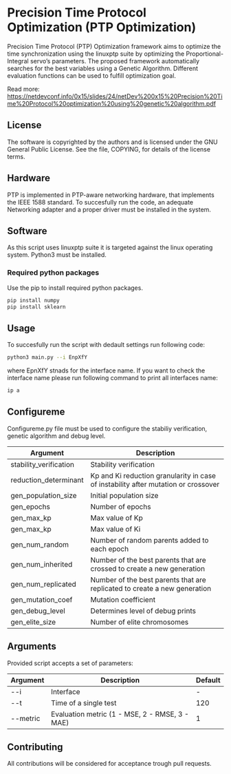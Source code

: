# Precision Time Protocol Optimization (PTP Optimization)

Precision Time Protocol (PTP) Optimization framework aims to optimize the time synchronization using the linuxptp suite by optimizing the Proportional-Integral servo’s parameters. The proposed framework automatically searches for the best variables using a Genetic Algorithm. Different evaluation functions can be used to fulfill optimization goal.

Read more: https://netdevconf.info/0x15/slides/24/netDev%200x15%20Precision%20Time%20Protocol%20optimization%20using%20genetic%20algorithm.pdf

## License

The software is copyrighted by the authors and is licensed under the GNU General Public License. See the file, COPYING, for details of the license terms.

## Hardware

PTP is implemented in PTP-aware networking hardware, that implements the IEEE 1588 standard. To succesfully run the code, an adequate Networking adapter and a proper driver must be installed in the system.

## Software

As this script uses linuxptp suite it is targeted against the linux operating system. Python3 must be installed.

### Required python packages

Use the pip to install required python packages.

```bash
pip install numpy
pip install sklearn
```

## Usage

To succesfully run the script with dedault settings run following code:

```bash
python3 main.py --i EnpXfY
```
where EpnXfY stnads for the interface name. If you want to check the interface name please run following command to print all interfaces name:

```bash
ip a
```
## Configureme

Configureme.py file must be used to configure the stabiliy verification, genetic algorithm and debug level.

| **Argument**				| **Description**																		|
| ------------------------- | ------------------------------------------------------------------------------------- |
| stability_verification 	| Stability verification																|
| reduction_determinant		| Kp and Ki reduction granularity in case of instability after mutation or crossover	|
| gen_population_size		| Initial population size																|
| gen_epochs				| Number of epochs																		|
| gen_max_kp				| Max value of Kp																		|
| gen_max_kp				| Max value of Ki																		|
| gen_num_random			| Number of random parents added to each epoch											|
| gen_num_inherited			| Number of the best parents that are crossed to create a new generation				|
| gen_num_replicated		| Number of the best parents that are replicated to create a new generation 			|
| gen_mutation_coef			| Mutation coefficient																	|
| gen_debug_level			| Determines level of debug prints														|
| gen_elite_size			| Number of elite chromosomes															|

## Arguments

Provided script accepts a set of parameters:

| **Argument**			| **Description**									| Default 	|
| --------------------- | -------------------------------------------------	| --------- |
| --i					| Interface											| -			|
| --t					| Time of a single test								| 120		|
| --metric				| Evaluation metric (1 - MSE, 2 - RMSE, 3 - MAE)	| 1	 		|

## Contributing

All contributions will be considered for acceptance trough pull requests. 